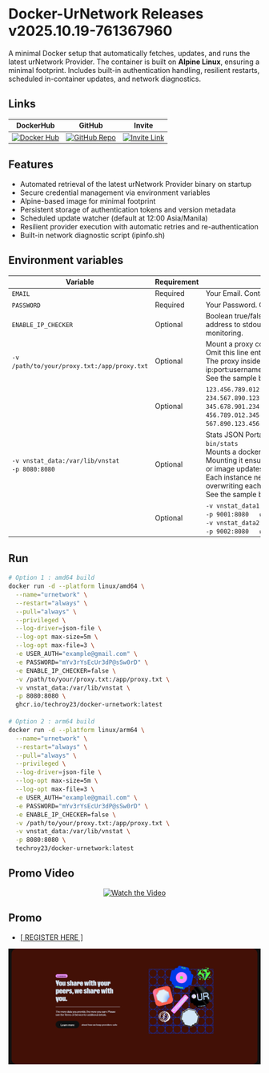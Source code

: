# Docker-UrNetwork Releases v2025.10.19-761367960
A minimal Docker setup that automatically fetches, updates, and runs the latest urNetwork Provider. The container is built on **Alpine Linux**, ensuring a minimal footprint. Includes built-in authentication handling, resilient restarts, scheduled in-container updates, and network diagnostics.

## Links
| DockerHub | GitHub | Invite |
|----------|----------|----------|
| [![Docker Hub](https://img.shields.io/badge/ㅤ-View%20on%20Docker%20Hub-blue?logo=docker&style=for-the-badge)](https://hub.docker.com/r/techroy23/docker-urnetwork) | [![GitHub Repo](https://img.shields.io/badge/ㅤ-View%20on%20GitHub-black?logo=github&style=for-the-badge)](https://github.com/techroy23/Docker-UrNetwork) | [![Invite Link](https://img.shields.io/badge/ㅤ-Join%20UrNetwork%20Now-brightgreen?logo=linktree&style=for-the-badge)](https://ur.io/c?bonus=0MYG84) |

## Features
- Automated retrieval of the latest urNetwork Provider binary on startup
- Secure credential management via environment variables
- Alpine-based image for minimal footprint
- Persistent storage of authentication tokens and version metadata
- Scheduled update watcher (default at 12:00 Asia/Manila)
- Resilient provider execution with automatic retries and re-authentication
- Built-in network diagnostic script (ipinfo.sh)

## Environment variables
| Variable | Requirement | Description |
|----------|-------------|-------------|
| `EMAIL`  | Required    | Your Email. Container exits if not provided. |
| `PASSWORD`  | Required    | Your Password. Container exits if not provided. |
| `ENABLE_IP_CHECKER` | Optional | Boolean true/false : Checks and prints your public IPv4 address to stdout visible directly in Docker logs for easy monitoring. |
| `-v /path/to/your/proxy.txt:/app/proxy.txt`  | Optional | Mount a proxy configuration file from host to container.<br>Omit this line entirely if you don't want to use a proxy.<br>The proxy inside the proxy.txt should have this format ip:port:username:password.<br>See the sample below. one proxy per line. |
| | Optional | `123.456.789.012:55555:myproxyusername:myproxypassword`<br>`234.567.890.123:44444:myproxyusername:myproxypassword`<br>`345.678.901.234:33333:myproxyusername:myproxypassword`<br>`456.789.012.345:22222:myproxyusername:myproxypassword`<br>`567.890.123.456:11111:myproxyusername:myproxypassword` |
| `-v vnstat_data:/var/lib/vnstat`<br>`-p 8080:8080` | Optional | Stats JSON Portal = `http://localhost:port/cgi-bin/stats` <br>Mounts a docker volume `vnstat_data` to `/var/lib/vnstat`. <br>Mounting it ensures data history persists across restarts or image updates. <br>Each instance needs its own volume and port to avoid overwriting each other’s data.<br>See the sample below. |
| | Optional | `-v vnstat_data1:/var/lib/vnstat`  # for first container <br>`-p 9001:8080   # Host port 8081`  # for first container <br>`-v vnstat_data2:/var/lib/vnstat`  # for second container <br>`-p 9002:8080   # Host port 9000`  # for second container |

## Run
```sh
# Option 1 : amd64 build
docker run -d --platform linux/amd64 \
  --name="urnetwork" \
  --restart="always" \
  --pull="always" \
  --privileged \
  --log-driver=json-file \
  --log-opt max-size=5m \
  --log-opt max-file=3 \
  -e USER_AUTH="example@gmail.com" \
  -e PASSWORD="mYv3rYsEcUr3dP@sSw0rD" \
  -e ENABLE_IP_CHECKER=false \
  -v /path/to/your/proxy.txt:/app/proxy.txt \
  -v vnstat_data:/var/lib/vnstat \
  -p 8080:8080 \
  ghcr.io/techroy23/docker-urnetwork:latest

# Option 2 : arm64 build
docker run -d --platform linux/arm64 \
  --name="urnetwork" \
  --restart="always" \
  --pull="always" \
  --privileged \
  --log-driver=json-file \
  --log-opt max-size=5m \
  --log-opt max-file=3 \
  -e USER_AUTH="example@gmail.com" \
  -e PASSWORD="mYv3rYsEcUr3dP@sSw0rD" \
  -e ENABLE_IP_CHECKER=false \
  -v /path/to/your/proxy.txt:/app/proxy.txt \
  -v vnstat_data:/var/lib/vnstat \
  -p 8080:8080 \
  techroy23/docker-urnetwork:latest
```

## Promo Video
<div align="center">
  <a href="https://www.youtube.com/watch?v=E1tXbiLSU2I">
    <img src="https://img.youtube.com/vi/E1tXbiLSU2I/0.jpg" alt="Watch the Video">
  </a>
</div>

## Promo
<ul><li><a href="https://ur.io/c?bonus=0MYG84"> [ REGISTER HERE ] </a></li></ul>
<div align="center">
  <a href="https://ur.io/c?bonus=0MYG84">
    <img src="screenshot/img0.png" alt="Alt text">
  </a>
</div>
